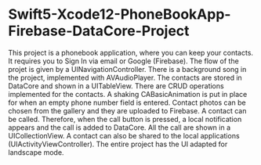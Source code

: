 # Swift5-Xcode12-PhoneBookApp-Firebase-DataCore-Project
This project is a phonebook application, where you can keep your contacts.
It requires you to Sign In via email or Google (Firebase).
The flow of the projet is given by a UINavigationController.
There is a background song in the project, implemented with AVAudioPlayer.
The contacts are stored in DataCore and shown in a UITableView. There are CRUD operations implemented for the contacts.
A shaking CABasicAnimation is put in place for when an empty phone number field is entered.
Contact photos can be chosen from the gallery and they are uploaded to Firebase.
A contact can be called. Therefore, when the call button is pressed, a local notification appears and the call is added to DataCore. All the call are shown in a UICollectionView.
A contact can also be shared to the local applications (UIActivityViewController).
The entire project has the UI adapted for landscape mode.
